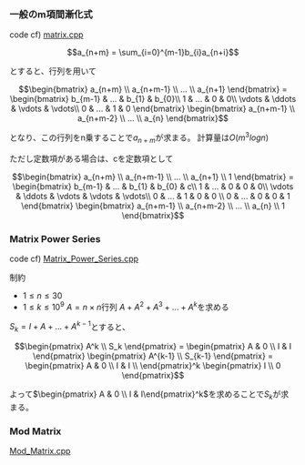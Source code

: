 ### 一般のm項間漸化式
code cf) [matrix.cpp](./matrix.cpp)

```math
a_{n+m} = \sum_{i=0}^{m-1}b_{i}a_{n+i}
```
とすると、行列を用いて

```math
\begin{bmatrix}
a_{n+m} \\
a_{n+m-1} \\
... \\
a_{n+1}
\end{bmatrix}
=
\begin{bmatrix}
b_{m-1} & ... & b_{1} & b_{0}\\
1 & ... & 0 & 0\\
\vdots & \ddots & \vdots & \vdots\\
0 & ... & 1 & 0
\end{bmatrix}
\begin{bmatrix}
a_{n+m-1} \\
a_{n+m-2} \\
... \\
a_{n}
\end{bmatrix}
```
となり、この行列をn乗することで$a_{n+m}$が求まる。
計算量は$O(m^3logn)$

ただし定数項がある場合は、cを定数項として
```math
\begin{bmatrix}
a_{n+m} \\
a_{n+m-1} \\
... \\
a_{n+1} \\
1
\end{bmatrix}
=
\begin{bmatrix}
b_{m-1} & ... & b_{1} & b_{0} & c\\
1 & ... & 0 & 0 & 0\\
\vdots & \ddots & \vdots & \vdots & \vdots\\
0 & ... & 1 & 0 & 0 \\
0 & ... & 0 & 0 & 1
\end{bmatrix}
\begin{bmatrix}
a_{n+m-1} \\
a_{n+m-2} \\
... \\
a_{n} \\
1
\end{bmatrix}
```

### Matrix Power Series
code cf) [Matrix_Power_Series.cpp](./Matrix_Power_Series.cpp)

制約
* $1 \leq n \leq 30$
* $1 \leq k \leq 10^9$
$A=n\times n$行列
$A+A^2+A^3+...+A^k$を求める

$S_{k} = I + A + ... + A^{k-1}$とすると、

```math
\begin{pmatrix}
A^k \\
S_k
\end{pmatrix}
=
\begin{pmatrix}
A & 0 \\
I & I
\end{pmatrix}
\begin{pmatrix}
A^{k-1} \\
S_{k-1}
\end{pmatrix}
=
\begin{pmatrix}
A & 0 \\
I & I \\
\end{pmatrix}^k
\begin{pmatrix}
I \\
0
\end{pmatrix}
```
よって$\begin{pmatrix} A & 0 \\ I & I\end{pmatrix}^k$を求めることで$S_k$が求まる。

### Mod Matrix
[Mod_Matrix.cpp](./Mod_Matrix.cpp)  
